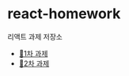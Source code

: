 # react-homework
리액트 과제 저장소
- [📌1차 과제](https://github.com/otwaylee/react-homework/blob/main/homework01/README.md) 
- [📌2차 과제](https://github.com/otwaylee/react-homework/blob/main/homework02/README.md)